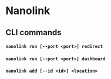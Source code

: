 # Nanolink


## CLI commands

#### `nanolink run [--port <port>] redirect`

#### `nanolink run [--port <port>] dashboard`

#### `nanolink add [--id <id>] <location>`
